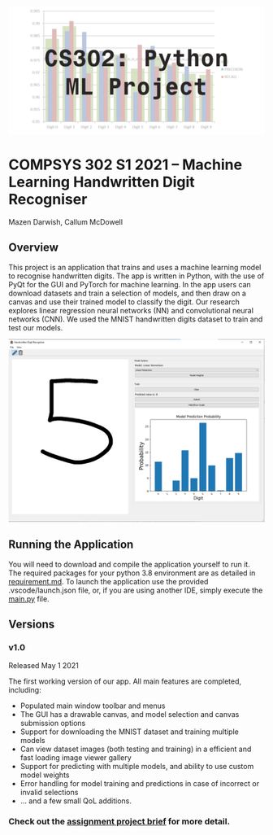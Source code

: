 ![Banner Image](./scripts/resources/Media/CS302_ML_Finished_Banner.png)

# COMPSYS 302 S1 2021 – Machine Learning Handwritten Digit Recogniser
Mazen Darwish, Callum McDowell

## Overview
This project is an application that trains and uses a machine learning model to recognise handwritten digits. The app is written in Python, with the use of PyQt for the GUI and PyTorch for machine learning. In the app users can download datasets and train a selection of models, and then draw on a canvas and use their trained model to classify the digit. Our research explores linear regression neural networks (NN) and convolutional neural networks (CNN). We used the MNIST handwritten digits dataset to train and test our models.

![Main UI](./scripts/resources/Media/CentralWidget.png)

## Running the Application
You will need to download and compile the application yourself to run it. The required packages for your python 3.8 environment are as detailed in [requirement.md](requirement.md). To launch the application use the provided .vscode/launch.json file, or, if you are using another IDE, simply execute the [main.py](./scripts/main.py) file.

## Versions
### v1.0
Released May 1 2021

The first working version of our app. All main features are completed, including:
- Populated main window toolbar and menus
- The GUI has a drawable canvas, and model selection and canvas submission options
- Support for downloading the MNIST dataset and training multiple models
- Can view dataset images (both testing and training) in a efficient and fast loading image viewer gallery
- Support for predicting with multiple models, and ability to use custom model weights
- Error handling for model training and predictions in case of incorrect or invalid selections
- ... and a few small QoL additions.


### Check out the [assignment project brief](CS302_2021_Project_Brief.pdf) for more detail.
